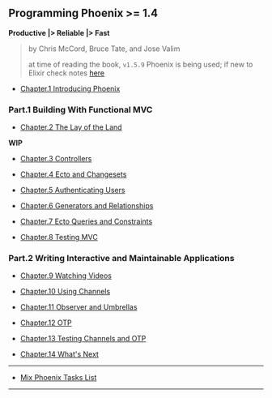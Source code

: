 
## Programming Phoenix >= 1.4

**Productive |> Reliable |> Fast**

> by Chris McCord, Bruce Tate, and Jose Valim
>
> at time of reading the book, `v1.5.9` Phoenix is being used; if new to Elixir check notes [here](https://github.com/abhishekkr/tutorials_as_code/blob/master/talks-articles/languages-n-runtimes/elixir/book--programming-elixir-ge-1.6/README.md)


* [Chapter.1 Introducing Phoenix](./chapter-01.md)

### Part.1 Building With Functional MVC

* [Chapter.2 The Lay of the Land](./chapter-02.md)

__WIP__
* [Chapter.3 Controllers](./chapter-03.md)

* [Chapter.4 Ecto and Changesets](./chapter-04.md)

* [Chapter.5 Authenticating Users](./chapter-05.md)

* [Chapter.6 Generators and Relationships](./chapter-06.md)

* [Chapter.7 Ecto Queries and Constraints](./chapter-07.md)

* [Chapter.8 Testing MVC](./chapter-08.md)


### Part.2 Writing Interactive and Maintainable Applications

* [Chapter.9 Watching Videos](./chapter-09.md)

* [Chapter.10 Using Channels](./chapter-10.md)

* [Chapter.11 Observer and Umbrellas](./chapter-11.md)

* [Chapter.12 OTP](./chapter-12.md)

* [Chapter.13 Testing Channels and OTP](./chapter-13.md)

* [Chapter.14 What's Next](./chapter-14.md)

---

* [Mix Phoenix Tasks List](../mix-phx-tasks.md)

---
